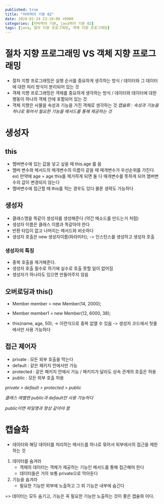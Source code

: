 ```yaml
---
published: true
title: "자바먹어 기본 02"
date: 2024-01-24 23:10:00 +0900
categories: [자바먹어 기본, java먹어 기본 02]
tags: [java, 절차 지향 프로그래밍, 객체 지향 프로그래밍]
---
```




# 절차 지향 프로그래밍 VS 객체 지향 프로그래밍
- 절차 지향 프로그래밍은 실행 순서를 중요하게 생각하는 방식 / 데이터와 그 데이터에 대한 처리 방식이 분리되어 있는 것
- 객체 지향 프로그래밍은 객체를 중요하게 생각하는 방식 / 데이터와 데이터에 대한 행동이 하나의 객체 안에 포함되어 있는 것
- 객체 지향은 사물을 속성과 기능을 가진 객체로 생각하는 것
*캡슐화 : 속성과 기능을 하나로 묶어서 필요한 기능을 메서드를 통해 제공하는 것*


# 생성자

## this 
- 멤버변수에 있는 값을 넣고 싶을 때 this.age 를 씀
- 멤버 변수와 메서드의 매개변수의 이름이 같을 때 매개변수가 우선순위를 가진다.
ex) 만약에 age = age this를 제거하게 되면 둘 다 매개변수를 뜻하게 되어 맴버변수의 값이 변경되지 않는다
- 멤버변수에 접근할 때 this를 적는 경우도 있다 물론 생략도 가능하다

## 생성자
- 클래스명을 똑같이 생성자를 생성해준다 (약간 메소드를 만드는거 처럼)
- 생성자 이름은 클래스 이름과 똑같아야 한다
- 반환 타입이 없고 나머지는 메서드와 비슷하다
- 생성자 호출은 new 생성자이름(파라미터); -> 인스턴스를 생성하고 생성자 호출

### 생성자의 특징
- 중복 호출을 제거해준다.
- 생성자 호출 필수로 하기에 실수로 호출 못할 일이 없어짐
- 셍성자가 하나라도 있으면 만들어주지 않음


## 오버로딩과 this()
- Member member = new Member(14, 2000);
- Member member1 = new Member(12, 6000, 38);

- this(name, age, 50); -> 이런식으로 중복 없앨 수 있음
-> 생성자 코드에서 첫줄에서만 사용 가능하다


## 접근 제어자
- private : 모든 외부 호출을 막는다
- default : 같은 패키지 안에서만 가능
- protected : 같은 패키지 안에서 가능 / 패키지가 달라도 상속 관계의 호출은 허용
- public : 모든 외부 호출 허용

*private > default > protected > public*

*클래스 레벨엔 public과 default만 사용 가능하다*

*public이면 파일명과 항상 같아야 함*


 # 캡슐화
- 데이터와 해당 데이터를 처리하는 메서드를 하나로 묶어서 외부에서의 접근을 제한하는 것
1. 데이터를 숨겨라
   - 객체의 데이터는 객체가 제공하는 기능인 메서드를 통해 접근해야 한다
   - 데이터들은 거의 보통 private으로 막아둔다
2. 기능을 숨겨라
   - 필요한 기능만 외부에 노출하고 그 외 기능은 내부에 숨긴다

=> 데이터는 모두 숨기고, 기능은 꼭 필요한 기능만 노출하는 것이 좋은 캡슐화 이다.






